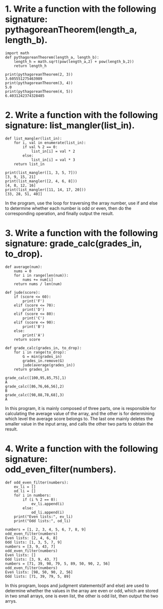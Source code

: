 # 1. Write a function with the following signature: pythagoreanTheorem(length_a, length_b).
    import math
    def pythagoreanTheorem(length_a, length_b):
        length_h = math.sqrt(pow(length_a,2) + pow(length_b,2))
        return length_h
    
    print(pythagoreanTheorem(2, 3))
    3.605551275463989
    print(pythagoreanTheorem(3, 4))
    5.0
    print(pythagoreanTheorem(4, 5))
    6.4031242374328485

# 2. Write a function with the following signature: list_mangler(list_in).
    def list_mangler(list_in):
        for i, val in enumerate(list_in):
            if val % 2 == 0:
                list_in[i] = val * 2
            else:
                list_in[i] = val * 3
        return list_in
        
    print(list_mangler([1, 3, 5, 7]))
    [3, 9, 15, 21]
    print(list_mangler([2, 4, 6, 8]))
    [4, 8, 12, 16]
    print(list_mangler([11, 14, 17, 20]))
    [33, 28, 51, 40]]
    
In the program, use the loop for traversing the array number, use if and else to determine whether each number is odd or even, then do the corresponding operation, and finally output the result.

# 3. Write a function with the following signature: grade_calc(grades_in, to_drop).
    def average(num):
        nums = 0
        for i in range(len(num)):
            nums += num[i]
        return nums / len(num)

    def jude(score):
        if (score <= 60):
            print('F')
        elif (score <= 70):
            print('D')
        elif (score <= 80):
            print('C')
        elif (score <= 90):
            print('B')
        else:
            print('A')
        return score

    def grade_calc(grades_in, to_drop):
        for i in range(to_drop):
            G = min(grades_in)
            grades_in.remove(G)
            jude(average(grades_in))
        return grades_in

    grade_calc([100,95,85,75],1)
    A
    grade_calc([86,76,66,56],2)
    B
    grade_calc([98,88,78,68],3)
    A

In this program, it is mainly composed of three parts, one is responsible for calculating the average value of the array, and the other is for determining which level the average score belongs to. The last one mainly deletes the smaller value in the input array, and calls the other two parts to obtain the result. 

# 4. Write a function with the following signature: odd_even_filter(numbers).
    def odd_even_filter(numbers):
        ev_li = []
        od_li = []
        for i in numbers:
            if (i % 2 == 0):
                ev_li.append(i)
            else:
                od_li.append(i)
        print("Even lists:", ev_li)
        print("Odd lists:", od_li)
        
    numbers = [1, 2, 3, 4, 5, 6, 7, 8, 9]
    odd_even_filter(numbers)
    Even lists: [2, 4, 6, 8]
    Odd lists: [1, 3, 5, 7, 9]   
    numbers = [3, 9, 43, 7]
    odd_even_filter(numbers)
    Even lists: []
    Odd lists: [3, 9, 43, 7]
    numbers = [71, 39, 98, 79, 5, 89, 50, 90, 2, 56]
    odd_even_filter(numbers)
    Even lists: [98, 50, 90, 2, 56]
    Odd lists: [71, 39, 79, 5, 89]

In this program, loops and judgment statements(if and else) are used to determine whether the values in the array are even or odd, which are stored in two small arrays, one is even list, the other is odd list, then output the two arrys.

